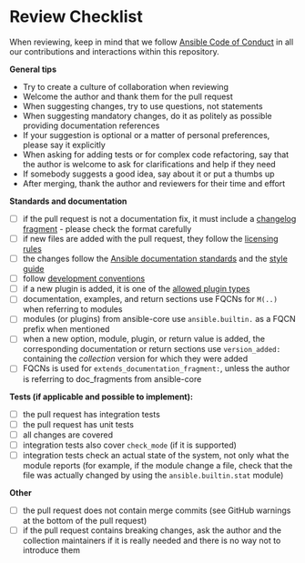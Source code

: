 # Review Checklist

When reviewing, keep in mind that we follow [Ansible Code of Conduct](https://docs.ansible.com/ansible/latest/community/code_of_conduct.html) in all our contributions and interactions within this repository.

**General tips**
- Try to create a culture of collaboration when reviewing
- Welcome the author and thank them for the pull request
- When suggesting changes, try to use questions, not statements
- When suggesting mandatory changes, do it as politely as possible providing documentation references
- If your suggestion is optional or a matter of personal preferences, please say it explicitly
- When asking for adding tests or for complex code refactoring, say that the author is welcome to ask for clarifications and help if they need
- If somebody suggests a good idea, say about it or put a thumbs up
- After merging, thank the author and reviewers for their time and effort

**Standards and documentation**
- [ ] if the pull request is not a documentation fix, it must include a [changelog fragment](https://docs.ansible.com/ansible/devel/community/development_process.html#creating-a-changelog-fragment) - please check the format carefully
- [ ] if new files are added with the pull request, they follow the [licensing rules](https://github.com/ansible-collections/overview/blob/main/collection_requirements.rst#licensing)
- [ ] the changes follow the [Ansible documentation standards](https://docs.ansible.com/ansible/devel/dev_guide/developing_modules_documenting.html) and the [style guide](https://docs.ansible.com/ansible/devel/dev_guide/style_guide/index.html#style-guide)
- [ ] follow [development conventions](https://docs.ansible.com/ansible/devel/dev_guide/developing_modules_best_practices.html)
- [ ] if a new plugin is added, it is one of the [allowed plugin types](https://github.com/ansible-collections/overview/blob/main/collection_requirements.rst#modules-plugins)
- [ ] documentation, examples, and return sections use FQCNs for `M(..)` when referring to modules
- [ ] modules (or plugins) from ansible-core use `ansible.builtin.` as a FQCN prefix when mentioned
- [ ] when a new option, module, plugin, or return value is added, the corresponding documentation or return sections use `version_added:` containing the *collection* version for which they were added
- [ ] FQCNs is used for `extends_documentation_fragment:`, unless the author is referring to doc_fragments from ansible-core

**Tests (if applicable and possible to implement):** 
- [ ] the pull request has integration tests 
- [ ] the pull request has unit tests
- [ ] all changes are covered
- [ ] integration tests also cover `check_mode` (if it is supported)
- [ ] integration tests check an actual state of the system, not only what the module reports (for example, if the module change a file, check that the file was actually changed by using the `ansible.builtin.stat` module)

**Other**
- [ ] the pull request does not contain merge commits (see GitHub warnings at the bottom of the pull request)
- [ ] if the pull request contains breaking changes, ask the author and the collection maintainers if it is really needed and there is no way not to introduce them

